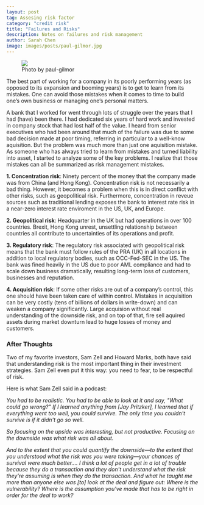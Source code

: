 ```yaml
---
layout: post
tag: Assesing risk factor
category: "credit risk"
title: "Failures and Risks"
description: Notes on failures and risk management
author: Sarah Chen
image: images/posts/paul-gilmor.jpg
---
```


<figure> 
   <img src="{{"/images/posts/paul-gilmor.jpg"| relative_url}}"> 
   <figcaption>Photo by paul-gilmor</figcaption>
</figure> 

The best part of working for a company in its poorly performing years (as opposed to its expansion and booming years) is to get to learn from its mistakes.  One can avoid those mistakes when it comes to time to build one’s own business or managing one’s personal matters. 

A bank that I worked for went through lots of struggle over the years that I had (have) been there.  I had dedicated six years of hard work and invested in company stock that had lost half of the value.  I heard from senior executives who had been around that much of the failure was due to some bad decision made at poor timing, referring in particular to a well-know aquisition.  But the problem was much more than just one aquisition mistake.  As someone who has always tried to learn from mistakes and turned liability into asset, I started to analyze some of the key problems.  I realize that those mistakes can all be summarized as risk management mistakes.  

**1.	Concentration risk**:  Ninety percent of the money that the company made was from China (and Hong Kong).   Concentration risk is not necessarily a bad thing.   However, it becomes a problem when this is in direct conflict with other risks, such as geopolitical risk.  Furthermore, concentration in reveue sources such as traditional lending exposes the bank to interest rate risk in a near-zero interest rate enviroment in the US, UK, and Europe. 

**2.	Geopolitical risk**:  Headquarter in the UK but had operations in over 100 countries.  Brexit, Hong Kong unrest, unsettling relationship between countries all contribute to uncertainties of its operations and profit. 

**3.	Regulatory risk**:  The regulatory risk associated with geopolitical risk means that the bank must follow rules of the PRA (UK) in all locations in addition to local regulatory bodies, such as OCC-Fed-SEC in the US.   The bank was fined heavily in the US due to poor AML compliance and had to scale down business dramatically, resulting long-term loss of customers, businesses and reputation.   

**4.	Acquisition risk**: If some other risks are out of a company’s control, this one should have been taken care of within control.  Mistakes in acquisition can be very costly (tens of billions of dollars in write-down) and can weaken a company significantly.  Large acquision without real understanding of the downside risk, and on top of that, fire sell aquired assets during market downturn lead to huge losses of money and customers.

### After Thoughts

Two of my favorite investors, Sam Zell and Howard Marks, both have said that understanding risk is the most important thing in their investment strategies.  Sam Zell even put it this way: you need to fear, to be respectful of risk. 

Here is what Sam Zell said in a podcast:

 *You had to be realistic. You had to be able to look at it and say, "What could go wrong?" If I learned anything from [Jay Pritzker], I learned that if everything went too well, you could survive. The only time you couldn't survive is if it didn't go so well.*

 *So focusing on the upside was interesting, but not productive. Focusing on the downside was what risk was all about.*

 *And to the extent that you could quantify the downside—to the extent that you understood what the risk was you were taking—your chances of  survival were much better.... I think a lot of people get in a lot of trouble because they do a transaction and they don't understand what the  risk they're assuming is when they do the transaction. And what he taught me more than anyone else was [to] look at the deal and figure out:  Where is the vulnerability? Where is the assumption you've made that has to be right in order for the deal to work?*